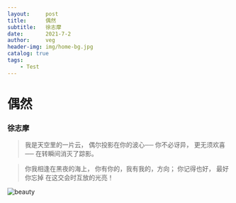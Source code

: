 ```yaml
---
layout:     post
title:      偶然
subtitle:   徐志摩
date:       2021-7-2
author:     veg
header-img: img/home-bg.jpg
catalog: true
tags:
    - Test
---
```


# 偶然
### 徐志摩
>我是天空里的一片云，
>偶尔投影在你的波心──
>你不必讶异，
>更无须欢喜──
>在转瞬间消灭了踪影。

>你我相逢在黑夜的海上，
>你有你的，我有我的，方向；
>你记得也好，
>最好你忘掉
>在这交会时互放的光亮！

![beauty](azurychu.github.io/img/blog_img/beauty.jpg)
